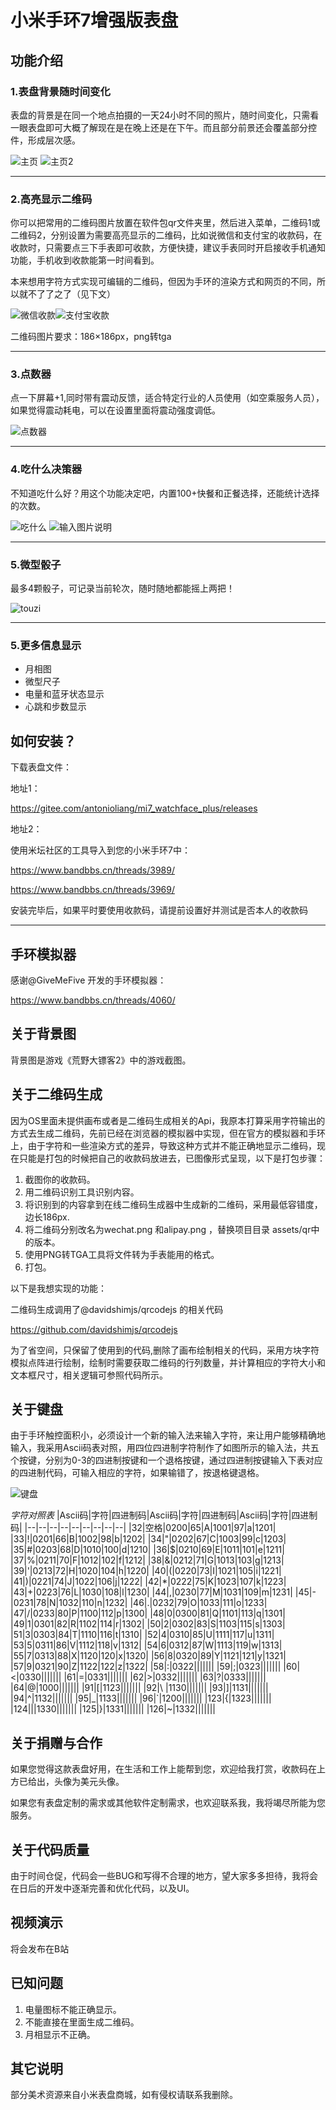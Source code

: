 # 小米手环7增强版表盘
## 功能介绍
### 1.表盘背景随时间变化

表盘的背景是在同一个地点拍摄的一天24小时不同的照片，随时间变化，只需看一眼表盘即可大概了解现在是在晚上还是在下午。而且部分前景还会覆盖部分控件，形成层次感。

![主页](srchome.png) ![主页2](home2.png)
____
### 2.高亮显示二维码
你可以把常用的二维码图片放置在软件包qr文件夹里，然后进入菜单，二维码1或二维码2，分别设置为需要高亮显示的二维码，比如说微信和支付宝的收款码，在收款时，只需要点三下手表即可收款，方便快捷，建议手表同时开启接收手机通知功能，手机收到收款能第一时间看到。

本来想用字符方式实现可编辑的二维码，但因为手环的渲染方式和网页的不同，所以就不了了之了（见下文）

![微信收款](wechat.png)![支付宝收款](alipay.png)

二维码图片要求：186×186px，png转tga
____
### 3.点数器
点一下屏幕+1,同时带有震动反馈，适合特定行业的人员使用（如空乘服务人员），如果觉得震动耗电，可以在设置里面将震动强度调低。

![点数器](srccounter.png)
____
### 4.吃什么决策器
不知道吃什么好？用这个功能决定吧，内置100+快餐和正餐选择，还能统计选择的次数。

![吃什么](srceatwhat.png)
![输入图片说明](srczhajiangmian.png)
____

### 5.微型骰子
最多4颗骰子，可记录当前轮次，随时随地都能摇上两把！

![touzi](touzi.png)
____

### 5.更多信息显示
- 月相图
- 微型尺子
- 电量和蓝牙状态显示
- 心跳和步数显示


## 如何安装？
下载表盘文件：

地址1：

https://gitee.com/antonioliang/mi7_watchface_plus/releases

地址2：



使用米坛社区的工具导入到您的小米手环7中：

https://www.bandbbs.cn/threads/3989/

https://www.bandbbs.cn/threads/3969/

安装完毕后，如果平时要使用收款码，请提前设置好并测试是否本人的收款码
____
## 手环模拟器
感谢@GiveMeFive 开发的手环模拟器：

https://www.bandbbs.cn/threads/4060/


## 关于背景图
背景图是游戏《荒野大镖客2》中的游戏截图。

## 关于二维码生成
因为OS里面未提供画布或者是二维码生成相关的Api，我原本打算采用字符输出的方式去生成二维码，先前已经在浏览器的模拟器中实现，但在官方的模拟器和手环上，由于字符和一些渲染方式的差异，导致这种方式并不能正确地显示二维码，现在只能是打包的时候把自己的收款码放进去，已图像形式呈现，以下是打包步骤：

1. 截图你的收款码。
2. 用二维码识别工具识别内容。
3. 将识别到的内容拿到在线二维码生成器中生成新的二维码，采用最低容错度，边长186px.
4. 将二维码分别改名为wechat.png 和alipay.png ，替换项目目录 assets/qr中的版本。
5. 使用PNG转TGA工具将文件转为手表能用的格式。
6. 打包。

以下是我想实现的功能：

二维码生成调用了@davidshimjs/qrcodejs 的相关代码

https://github.com/davidshimjs/qrcodejs

为了省空间，只保留了使用到的代码,删除了画布绘制相关的代码，采用方块字符模拟点阵进行绘制，绘制时需要获取二维码的行列数量，并计算相应的字符大小和文本框尺寸，相关逻辑可参照代码所示。

## 关于键盘
由于手环触控面积小，必须设计一个新的输入法来输入字符，来让用户能够精确地输入，我采用Ascii码表对照，用四位四进制字符制作了如图所示的输入法，共五个按键，分别为0-3的四进制按键和一个退格按键，通过四进制按键输入下表对应的四进制代码，可输入相应的字符，如果输错了，按退格键退格。

![键盘](kb.png)

*字符对照表*
|Ascii码|字符|四进制码|Ascii码|字符|四进制码|Ascii码|字符|四进制码|
|--|--|--|--|--|--|--|--|--|
|32|空格|0200|65|A|1001|97|a|1201|
|33|!|0201|66|B|1002|98|b|1202|
|34|"|0202|67|C|1003|99|c|1203|
|35|#|0203|68|D|1010|100|d|1210|
|36|$|0210|69|E|1011|101|e|1211|
|37|%|0211|70|F|1012|102|f|1212|
|38|&|0212|71|G|1013|103|g|1213|
|39|'|0213|72|H|1020|104|h|1220|
|40|(|0220|73|I|1021|105|i|1221|
|41|)|0221|74|J|1022|106|j|1222|
|42|*|0222|75|K|1023|107|k|1223|
|43|+|0223|76|L|1030|108|l|1230|
|44|,|0230|77|M|1031|109|m|1231|
|45|-|0231|78|N|1032|110|n|1232|
|46|.|0232|79|O|1033|111|o|1233|
|47|/|0233|80|P|1100|112|p|1300|
|48|0|0300|81|Q|1101|113|q|1301|
|49|1|0301|82|R|1102|114|r|1302|
|50|2|0302|83|S|1103|115|s|1303|
|51|3|0303|84|T|1110|116|t|1310|
|52|4|0310|85|U|1111|117|u|1311|
|53|5|0311|86|V|1112|118|v|1312|
|54|6|0312|87|W|1113|119|w|1313|
|55|7|0313|88|X|1120|120|x|1320|
|56|8|0320|89|Y|1121|121|y|1321|
|57|9|0321|90|Z|1122|122|z|1322|
|58|:|0322|||||||
|59|;|0323|||||||
|60|<|0330|||||||
|61|=|0331|||||||
|62|>|0332|||||||
|63|?|0333|||||||
|64|@|1000|||||||
|91|[|1123|||||||
|92|\\ |1130|||||||
|93|]|1131|||||||
|94|^|1132|||||||
|95|_|1133|||||||
|96|`|1200|||||||
|123|{|1323|||||||
|124|\||1330|||||||
|125|}|1331|||||||
|126|~|1332|||||||


## 关于捐赠与合作
如果您觉得这款表盘好用，在生活和工作上能帮到您，欢迎给我打赏，收款码在上方已给出，头像为美元头像。

如果您有表盘定制的需求或其他软件定制需求，也欢迎联系我，我将竭尽所能为您服务。

## 关于代码质量
由于时间仓促，代码会一些BUG和写得不合理的地方，望大家多多担待，我将会在日后的开发中逐渐完善和优化代码，以及UI。

## 视频演示
将会发布在B站

## 已知问题
1. 电量图标不能正确显示。
2. 不能直接在里面生成二维码。
3. 月相显示不正确。

## 其它说明
部分美术资源来自小米表盘商城，如有侵权请联系我删除。